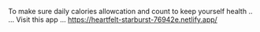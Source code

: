 To make sure daily calories allowcation and count to keep yourself health .. 
 ... Visit this app ...
https://heartfelt-starburst-76942e.netlify.app/
